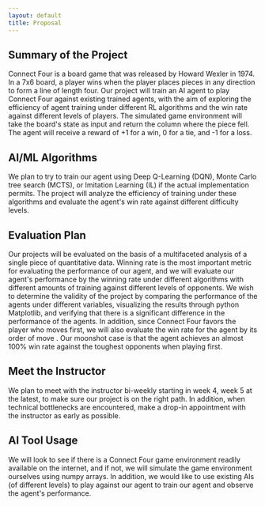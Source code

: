 ```yaml
---
layout: default
title: Proposal
---
```


## Summary of the Project
Connect Four is a board game that was released by Howard Wexler in 1974. In a 7x6 board, a player wins when the player places pieces in any direction to form a line of length four.
Our project will train an AI agent to play Connect Four against existing trained agents, with the aim of exploring the efficiency of agent training under different RL algorithms and the win rate against different levels of players.
The simulated game environment will take the board's state as input and return the column where the piece fell. The agent will receive a reward of +1 for a win, 0 for a tie, and -1 for a loss.

## AI/ML Algorithms 
We plan to try to train our agent using Deep Q-Learning (DQN), Monte Carlo tree search (MCTS), or Imitation Learning (IL) if the actual implementation permits. The project will analyze the efficiency of training under these algorithms and evaluate the agent's win rate against different difficulty levels.

## Evaluation Plan
Our projects will be evaluated on the basis of a multifaceted analysis of a single piece of quantitative data. Winning rate is the most important metric for evaluating the performance of our agent, and we will evaluate our agent's performance by the winning rate under different algorithms with different amounts of training against different levels of opponents.
We wish to determine the validity of the project by comparing the performance of the agents under different variables, visualizing the results through python Matplotlib, and verifying that there is a significant difference in the performance of the agents. In addition, since Connect Four favors the player who moves first, we will also evaluate the win rate for the agent by its order of move . Our moonshot case is that the agent achieves an almost 100% win rate against the toughest opponents when playing first.

## Meet the Instructor
We plan to meet with the instructor bi-weekly starting in week 4, week 5 at the latest, to make sure our project is on the right path. In addition, when technical bottlenecks are encountered, make a drop-in appointment with the instructor as early as possible.

## AI Tool Usage
We will look to see if there is a Connect Four game environment readily available on the internet, and if not, we will simulate the game environment ourselves using numpy arrays. In addition, we would like to use existing AIs (of different levels) to play against our agent to train our agent and observe the agent's performance.
